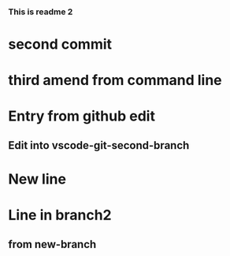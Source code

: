 ### This is readme 2
# second commit
# third amend from command line

# Entry from github edit

## Edit into vscode-git-second-branch
# New line
# Line in branch2

## from new-branch